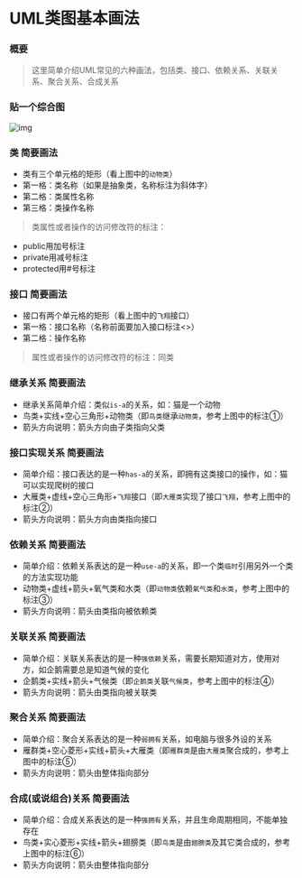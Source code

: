 # UML类图基本画法

### **概要**

> 这里简单介绍UML常见的六种画法，包括类、接口、依赖关系、关联关系、聚合关系、合成关系

### **贴一个综合图**

![img](https://img-blog.csdnimg.cn/img_convert/7e85c9b92cc0dfa3a3d518eb62da0e5d.png)

### **类 简要画法**

- 类有三个单元格的矩形（看上图中的`动物类`）
- 第一格：类名称（如果是抽象类，名称标注为斜体字）
- 第二格：类属性名称
- 第三格：类操作名称

> 类属性或者操作的访问修改符的标注：

- public用加号标注
- private用减号标注
- protected用#号标注

### **接口 简要画法**

- 接口有两个单元格的矩形（看上图中的`飞翔`接口）
- 第一格：接口名称（名称前面要加入接口标注<>）
- 第二格：操作名称

> 属性或者操作的访问修改符的标注：同类

### **继承关系 简要画法**

- 继承关系简单介绍：类似`is-a`的关系，如：猫是一个动物
- 鸟类+实线+空心三角形+动物类（即`鸟类`继承`动物类`，参考上图中的标注①）
- 箭头方向说明：箭头方向由子类指向父类

### **接口实现关系 简要画法**

- 简单介绍：接口表达的是一种`has-a`的关系，即拥有这类接口的操作，如：猫可以实现爬树的接口
- 大雁类+虚线+空心三角形+`飞翔`接口（即`大雁类`实现了接口`飞翔`，参考上图中的标注②）
- 箭头方向说明：箭头方向由类指向接口

### **依赖关系 简要画法**

- 简单介绍：依赖关系表达的是一种`use-a`的关系，即一个类`临时`引用另外一个类的方法实现功能
- 动物类+虚线+箭头+氧气类和水类（即`动物类`依赖`氧气类`和`水类`，参考上图中的标注③）
- 箭头方向说明：箭头由类指向被依赖类

### **关联关系 简要画法**

- 简单介绍：关联关系表达的是一种`强依赖`关系，需要长期知道对方，使用对方，如企鹅需要总是知道气候的变化
- 企鹅类+实线+箭头+气候类（即`企鹅类`关联`气候类`，参考上图中的标注④）
- 箭头方向说明：箭头由类指向被关联类

### **聚合关系 简要画法**

- 简单介绍：聚合关系表达的是一种`弱拥有`关系，如电脑与很多外设的关系
- 雁群类+空心菱形+实线+箭头+大雁类（即`雁群类`是由`大雁类`聚合成的，参考上图中的标注⑤）
- 箭头方向说明：箭头由整体指向部分

### **合成(或说组合)关系 简要画法**

- 简单介绍：合成关系表达的是一种`强拥有`关系，并且生命周期相同，不能单独存在
- 鸟类+实心菱形+实线+箭头+翅膀类（即`鸟类`是由`翅膀类`及其它类合成的，参考上图中的标注⑥）
- 箭头方向说明：箭头由整体指向部分